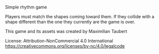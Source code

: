 Simple rhythm game

Players must match the shapes coming toward them. If they collide with a shape different than the one they currently are the game is over.

This game and its assets was created by Maximilian Taubert

License:
Attribution-NonCommercial 4.0 International
https://creativecommons.org/licenses/by-nc/4.0/legalcode